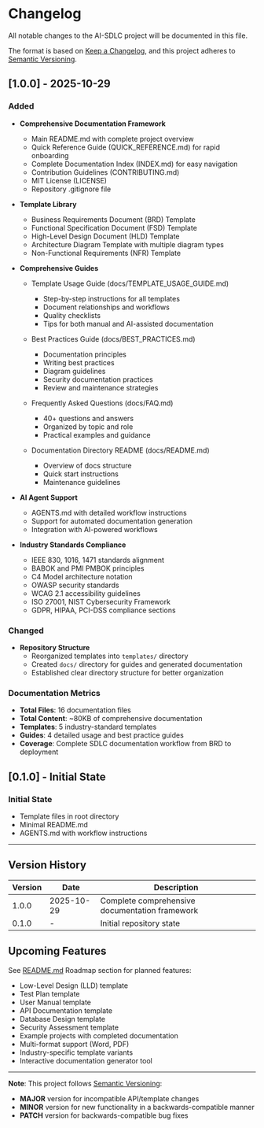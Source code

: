# Changelog

All notable changes to the AI-SDLC project will be documented in this file.

The format is based on [Keep a Changelog](https://keepachangelog.com/en/1.0.0/),
and this project adheres to [Semantic Versioning](https://semver.org/spec/v2.0.0.html).

## [1.0.0] - 2025-10-29

### Added
- **Comprehensive Documentation Framework**
  - Main README.md with complete project overview
  - Quick Reference Guide (QUICK_REFERENCE.md) for rapid onboarding
  - Complete Documentation Index (INDEX.md) for easy navigation
  - Contribution Guidelines (CONTRIBUTING.md)
  - MIT License (LICENSE)
  - Repository .gitignore file

- **Template Library**
  - Business Requirements Document (BRD) Template
  - Functional Specification Document (FSD) Template
  - High-Level Design Document (HLD) Template
  - Architecture Diagram Template with multiple diagram types
  - Non-Functional Requirements (NFR) Template

- **Comprehensive Guides**
  - Template Usage Guide (docs/TEMPLATE_USAGE_GUIDE.md)
    - Step-by-step instructions for all templates
    - Document relationships and workflows
    - Quality checklists
    - Tips for both manual and AI-assisted documentation
  
  - Best Practices Guide (docs/BEST_PRACTICES.md)
    - Documentation principles
    - Writing best practices
    - Diagram guidelines
    - Security documentation practices
    - Review and maintenance strategies
  
  - Frequently Asked Questions (docs/FAQ.md)
    - 40+ questions and answers
    - Organized by topic and role
    - Practical examples and guidance
  
  - Documentation Directory README (docs/README.md)
    - Overview of docs structure
    - Quick start instructions
    - Maintenance guidelines

- **AI Agent Support**
  - AGENTS.md with detailed workflow instructions
  - Support for automated documentation generation
  - Integration with AI-powered workflows

- **Industry Standards Compliance**
  - IEEE 830, 1016, 1471 standards alignment
  - BABOK and PMI PMBOK principles
  - C4 Model architecture notation
  - OWASP security standards
  - WCAG 2.1 accessibility guidelines
  - ISO 27001, NIST Cybersecurity Framework
  - GDPR, HIPAA, PCI-DSS compliance sections

### Changed
- **Repository Structure**
  - Reorganized templates into `templates/` directory
  - Created `docs/` directory for guides and generated documentation
  - Established clear directory structure for better organization

### Documentation Metrics
- **Total Files**: 16 documentation files
- **Total Content**: ~80KB of comprehensive documentation
- **Templates**: 5 industry-standard templates
- **Guides**: 4 detailed usage and best practice guides
- **Coverage**: Complete SDLC documentation workflow from BRD to deployment

## [0.1.0] - Initial State

### Initial State
- Template files in root directory
- Minimal README.md
- AGENTS.md with workflow instructions

---

## Version History

| Version | Date | Description |
|---------|------|-------------|
| 1.0.0 | 2025-10-29 | Complete comprehensive documentation framework |
| 0.1.0 | - | Initial repository state |

## Upcoming Features

See [README.md](README.md) Roadmap section for planned features:
- Low-Level Design (LLD) template
- Test Plan template
- User Manual template
- API Documentation template
- Database Design template
- Security Assessment template
- Example projects with completed documentation
- Multi-format support (Word, PDF)
- Industry-specific template variants
- Interactive documentation generator tool

---

**Note**: This project follows [Semantic Versioning](https://semver.org/):
- **MAJOR** version for incompatible API/template changes
- **MINOR** version for new functionality in a backwards-compatible manner
- **PATCH** version for backwards-compatible bug fixes
